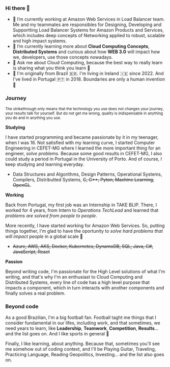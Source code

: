 ### Hi there 👋

* 🔭 I’m currently working at Amazon Web Services in Load Balancer team. Me and my teammates are responsibles for Designing, Developing and Supportting Load Balancer Systems for Amazon Products and Services, which includes deep concepts of Networking applied to robust, scalable and high impact systems.  
* 🌱 I’m currently learning more about **Cloud Computing Concepts**, **Distributed Systems** and curious about how **WEB 3.0** will impact how we, developers, use those concepts nowadays.
* 💬 Ask me about Cloud Computing, because the best way to really learn is sharing what you think you learn 🙂
* 📌 I'm originally from Brazil 🇧🇷. I'm living in Ireland 🇮🇪 since 2022. And I've lived in Portugal 🇵🇹 in 2018. Boundaries are only a human invention 🙂

### Journey

<sub>The strikethrough only means that the technology you use does not changes your journey, your results talk for yourself. But do not get me wrong, quality is indispensable in anything you do and in anything you use.</sub>

**Studying**

I have started programming and became passionate by it in my teenager, when I was 16. Not satisfied with my learning curve, I started Computer Engineering in CEFET-MG where I learned the more important thing for an engineer, *solve problems*. Because some good results in CEFET-MG, I also could study a period in Portugal in the University of Porto. And of course, I keep studying and learning everyday.

* Data Structures and Algorithms, Design Patterns, Operational Systems, Compilers, Distributted Systems, ~~C, C++, Pyton, Machine Learning, OpenGL~~.

**Working**

Back from Portugal, my first job was an Internship in TAKE BLIP. There, I worked for 4 years, from Intern to *Operations TechLead* and learned that *problems are solved from people to people*.

More recently, I have started working for Amazon Web Services. So, putting things together, I'm glad to have the oportunity to *solve hard problems that will impact people* in a global scale 🙂

* ~~Azure, AWS, AKS, Docker, Kubernetes, DynamoDB, SQL, Java, C#, JavaScript, React~~

**Passion**

Beyond writing code, I'm passionate for the High Level solutions of what I'm writing, and that's why I'm an enthusiast to Cloud Computing and Distributed Systems, every line of code has a high level purpose that impacts a component, which in turn interacts with another components and finally solves a real problem. 


### Beyond code

As a good Brazilian, I'm a big football fan. Football taght me things that I consider fundamental in our lifes, including work, and that sometimes, we need years to learn, like **Leadership**, **Teamwork**, **Competition**, **Results**... and the list goes on. And I like sports in general 🙂

Finally, I like learning, about anything. Because that, sometimes you'll see me somehow out of coding context, and I'll be Playing Guitar, Traveling, Practicing Language, Reading Geopolitics, Investing... and the list also goes on.  
